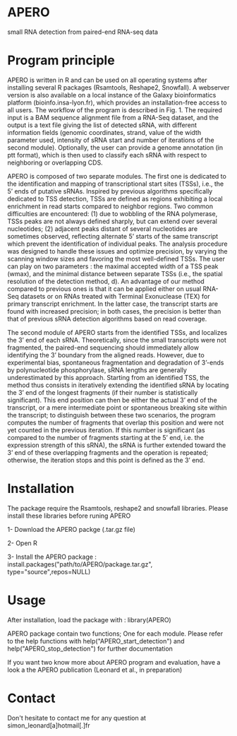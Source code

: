 # APERO
small RNA detection from paired-end RNA-seq data

# Program principle
APERO is written in R and can be used on all operating systems after installing several R packages (Rsamtools, Reshape2, Snowfall). A webserver version is also available on a local instance of the Galaxy bioinformatics platform (bioinfo.insa-lyon.fr), which provides an installation-free access to all users. The workflow of the program is described in Fig. 1. The required input is a BAM sequence alignment file from a RNA-Seq dataset, and the output is a text file giving the list of detected sRNA, with different information fields (genomic coordinates, strand, value of the width parameter used, intensity of sRNA start and number of iterations of the second module). Optionally, the user can provide a genome annotation (in ptt format), which is then used to classify each sRNA with respect to neighboring or overlapping CDS.

 APERO is composed of two separate modules. The first one is dedicated to the identification and mapping of transcriptional start sites (TSSs), i.e., the 5’ ends of putative sRNAs. Inspired by previous algorithms specifically dedicated to TSS detection, TSSs are defined as regions exhibiting a local enrichment in read starts compared to neighbor regions. Two common difficulties are encountered: (1) due to wobbling of the RNA polymerase, TSSs peaks are not always defined sharply, but can extend over several nucleotides; (2) adjacent peaks distant of several nucleotides are sometimes observed, reflecting alternate 5’ starts of the same transcript which prevent the identification of individual peaks. The analysis procedure was designed to handle these issues and optimize precision, by varying the scanning window sizes and favoring the most well-defined TSSs. The user can play on two parameters : the maximal accepted width of a TSS peak (wmax), and the minimal distance between separate TSSs (i.e., the spatial resolution of the detection method, d). An advantage of our method compared to previous ones is that it can be applied either on usual RNA-Seq datasets or on RNAs treated with Terminal Exonuclease (TEX) for primary transcript enrichment. In the latter case, the transcript starts are found with increased precision; in both cases, the precision is better than that of previous sRNA detection algorithms based on read coverage. 
 
The second module of APERO starts from the identified TSSs, and localizes the 3’ end of each sRNA. Theoretically, since the small transcripts were not fragmented, the paired-end sequencing should immediately allow identifying the 3’ boundary from the aligned reads. However, due to experimental bias, spontaneous fragmentation and degradation of 3’-ends by polynucleotide phosphorylase, sRNA lengths are generally underestimated by this approach. Starting from an identified TSS, the method thus consists in iteratively extending the identified sRNA by locating the 3’ end of the longest fragments (if their number is statistically significant). This end position can then be either the actual 3’ end of the transcript, or a mere intermediate point or spontaneous breaking site within the transcript; to distinguish between these two scenarios, the program computes the number of fragments that overlap this position and were not yet counted in the previous iteration. If this number is significant (as compared to the number of fragments starting at the 5’ end, i.e. the expression strength of this sRNA), the sRNA is further extended toward the 3’ end of these overlapping fragments and the operation is repeated; otherwise, the iteration stops and this point is defined as the 3’ end.

# Installation 
The package require the Rsamtools, reshape2 and snowfall libraries. Please install these libraries before runing APERO

1- Download the APERO packge (.tar.gz file)

2- Open R

3- Install the APERO package : install.packages("path/to/APERO/package.tar.gz", type="source",repos=NULL)


# Usage
After installation, load the package with : library(APERO)

APERO package contain two functions; One for each module. 
Please refer to the help functions with help("APERO_start_detection") and help("APERO_stop_detection") for further documentation

If you want two know more about APERO program and evaluation, have a look a the APERO publication (Leonard et al., in preparation)


# Contact
Don't hesitate to contact me for any question at simon_leonard[a]hotmail[.]fr
